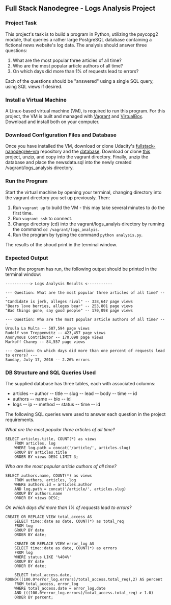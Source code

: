 ## Full Stack Nanodegree - Logs Analysis Project

### Project Task
This project's task is to build a program in Python, utilizing the psycopg2 module, that queries a rather large PostgreSQL database containing a fictional news website's log data. The analysis should answer three questions:
1. What are the most popular three articles of all time?
2. Who are the most popular article authors of all time?
3. On which days did more than 1% of requests lead to errors?

Each of the questions should be "answered" using a single SQL query, using SQL views if desired.

### Install a Virtual Machine
A Linux-based virtual machine (VM), is required to run this program. For this project, the VM is built and managed with [Vagrant](https://www.vagrantup.com/) and [VirtualBox](https://www.virtualbox.org/wiki/Download_Old_Builds_5_1). Download and install both on your computer.

### Download Configuration Files and Database
Once you have installed the VM, download or clone Udacity's [fullstack-nanodegree-vm](https://github.com/udacity/fullstack-nanodegree-vm) repository and the [database](https://d17h27t6h515a5.cloudfront.net/topher/2016/August/57b5f748_newsdata/newsdata.zip). Download or clone [this](https://github.com/geoffhumphrey/fullstack-nanodegree-logs-analysis) project, unzip, and copy into the vagrant directory. Finally, unzip the database and place the newsdata.sql into the newly created /vagrant/logs_analysis directory.

### Run the Program
Start the virtual machine by opening your terminal, changing directory into the vagrant directory you set up previously. Then:
1. Run ```vagrant up``` to build the VM - this may take several minutes to do the first time. 
2. Run ```vagrant ssh``` to connect. 
3. Change directory (cd) into the vagrant/logs_analyis directory by running the command ```cd /vagrant/logs_analyis```.
4. Run the program by typing the command ```python analysis.py```.

The results of the shoud print in the terminal window.

### Expected Output
When the program has run, the following output should be printed in the terminal window:
```
-----------> Logs Analysis Results <-----------

--- Question: What are the most popular three articles of all time? ---
"Candidate is jerk, alleges rival" -- 338,647 page views
"Bears love berries, alleges bear" -- 253,801 page views
"Bad things gone, say good people" -- 170,098 page views

--- Question: Who are the most popular article authors of all time? ---
Ursula La Multa -- 507,594 page views
Rudolf von Treppenwitz -- 423,457 page views
Anonymous Contributor -- 170,098 page views
Markoff Chaney -- 84,557 page views

--- Question: On which days did more than one percent of requests lead to errors? ---
Sunday, July 17, 2016 -- 2.26% errors

```

### DB Structure and SQL Queries Used
The supplied database has three tables, each with associated columns:
- articles
-- author
-- title
-- slug
-- lead
-- body
-- time
-- id
- authors
-- name
-- bio
-- id
- logs
-- ip
-- method
-- status
-- time
-- id

The following SQL queries were used to answer each question in the project requirements.

*What are the most popular three articles of all time?*
```
SELECT articles.title, COUNT(*) as views
	FROM articles, log
	WHERE log.path = concat('/article/', articles.slug)
	GROUP BY articles.title
	ORDER BY views DESC LIMIT 3;
```

*Who are the most popular article authors of all time?*
```
SELECT authors.name, COUNT(*) as views
	FROM authors, articles, log
	WHERE authors.id = articles.author
	AND log.path = concat('/article/', articles.slug)
	GROUP BY authors.name
	ORDER BY views DESC;
```

*On which days did more than 1% of requests lead to errors?*
```
CREATE OR REPLACE VIEW total_access AS
	SELECT time::date as date, COUNT(*) as total_req
	FROM log
	GROUP BY date
	ORDER BY date;

	CREATE OR REPLACE VIEW error_log AS
	SELECT time::date as date, COUNT(*) as errors
	FROM log
	WHERE status LIKE '%404%'
	GROUP BY date
	ORDER BY date;

	SELECT total_access.date, ROUND(((100.0*error_log.errors)/total_access.total_req),2) AS percent
	FROM total_access, error_log
	WHERE total_access.date = error_log.date
	AND (((100.0*error_log.errors)/total_access.total_req) > 1.0)
	ORDER BY percent;
```